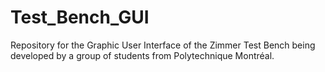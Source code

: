 # Test_Bench_GUI
Repository for the Graphic User Interface of the Zimmer Test Bench being developed by a group of students from Polytechnique Montréal.

